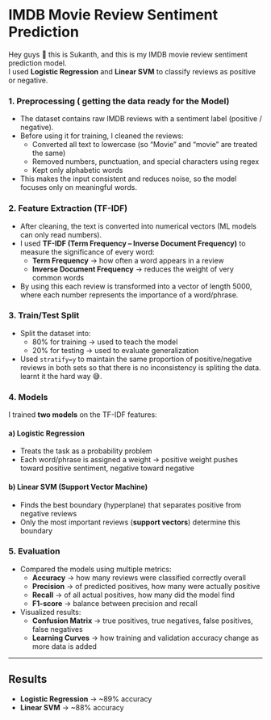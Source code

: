 # IMDB Movie Review Sentiment Prediction

Hey guys 👋 this is Sukanth, and this is my IMDB movie review sentiment prediction model.  
I used **Logistic Regression** and **Linear SVM** to classify reviews as positive or negative. 


### 1. Preprocessing ( getting the data ready for the Model)
- The dataset contains raw IMDB reviews with a sentiment label (positive / negative).
- Before using it for training, I cleaned the reviews:
  - Converted all text to lowercase (so “Movie” and “movie” are treated the same)
  - Removed numbers, punctuation, and special characters using regex
  - Kept only alphabetic words
- This makes the input consistent and reduces noise, so the model focuses only on meaningful words.

### 2. Feature Extraction (TF-IDF)
- After cleaning, the text is converted into numerical vectors (ML models can only read numbers).
- I used **TF-IDF (Term Frequency – Inverse Document Frequency)** to measure the significance of every word:
  - **Term Frequency** → how often a word appears in a review
  - **Inverse Document Frequency** → reduces the weight of very common words
- By using this each review is transformed into a vector of length 5000, where each number represents the importance of a word/phrase.

### 3. Train/Test Split
- Split the dataset into:
  - 80% for training → used to teach the model
  - 20% for testing → used to evaluate generalization
- Used `stratify=y` to maintain the same proportion of positive/negative reviews in both sets so that there is no inconsistency is spliting the data. learnt it the   hard way 😅.

### 4. Models
I trained **two models** on the TF-IDF features:

#### a) Logistic Regression
- Treats the task as a probability problem
- Each word/phrase is assigned a weight → positive weight pushes toward positive sentiment, negative toward negative

#### b) Linear SVM (Support Vector Machine)
- Finds the best boundary (hyperplane) that separates positive from negative reviews
- Only the most important reviews (**support vectors**) determine this boundary

### 5. Evaluation
- Compared the models using multiple metrics:
  - **Accuracy** → how many reviews were classified correctly overall
  - **Precision** → of predicted positives, how many were actually positive
  - **Recall** → of all actual positives, how many did the model find
  - **F1-score** → balance between precision and recall
- Visualized results:
  - **Confusion Matrix** → true positives, true negatives, false positives, false negatives
  - **Learning Curves** → how training and validation accuracy change as more data is added

---

## Results
- **Logistic Regression** → ~89% accuracy
- **Linear SVM** → ~88% accuracy
